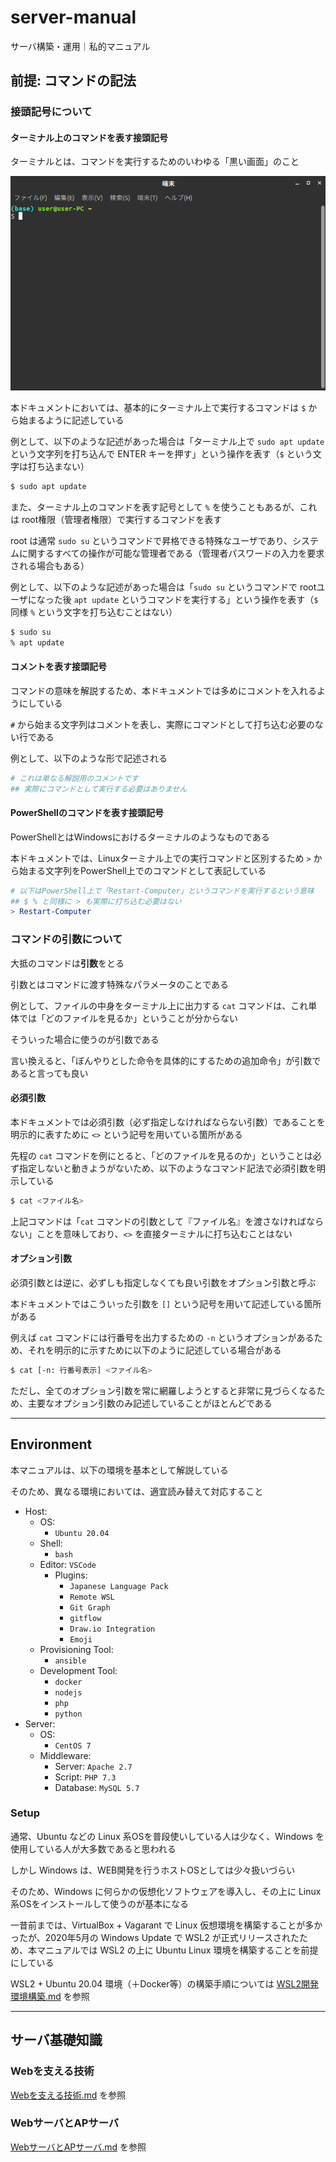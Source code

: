 # server-manual

サーバ構築・運用｜私的マニュアル

## 前提: コマンドの記法

### 接頭記号について

#### ターミナル上のコマンドを表す接頭記号
ターミナルとは、コマンドを実行するためのいわゆる「黒い画面」のこと

![terminal.png](./img/terminal.png)

本ドキュメントにおいては、基本的にターミナル上で実行するコマンドは `$` から始まるように記述している

例として、以下のような記述があった場合は「ターミナル上で `sudo apt update` という文字列を打ち込んで ENTER キーを押す」という操作を表す（`$` という文字は打ち込まない）

```bash
$ sudo apt update
```

また、ターミナル上のコマンドを表す記号として `%` を使うこともあるが、これは root権限（管理者権限）で実行するコマンドを表す

root は通常 `sudo su` というコマンドで昇格できる特殊なユーザであり、システムに関するすべての操作が可能な管理者である（管理者パスワードの入力を要求される場合もある）

例として、以下のような記述があった場合は「`sudo su` というコマンドで rootユーザになった後 `apt update` というコマンドを実行する」という操作を表す（`$` 同様 `%` という文字を打ち込むことはない）

```bash
$ sudo su
% apt update
```

#### コメントを表す接頭記号
コマンドの意味を解説するため、本ドキュメントでは多めにコメントを入れるようにしている

`#` から始まる文字列はコメントを表し、実際にコマンドとして打ち込む必要のない行である

例として、以下のような形で記述される

```bash
# これは単なる解説用のコメントです
## 実際にコマンドとして実行する必要はありません
```

#### PowerShellのコマンドを表す接頭記号
PowerShellとはWindowsにおけるターミナルのようなものである

本ドキュメントでは、Linuxターミナル上での実行コマンドと区別するため `>` から始まる文字列をPowerShell上でのコマンドとして表記している

```powershell
# 以下はPowerShell上で「Restart-Computer」というコマンドを実行するという意味
## $ % と同様に > も実際に打ち込む必要はない
> Restart-Computer
```

### コマンドの引数について
大抵のコマンドは**引数**をとる

引数とはコマンドに渡す特殊なパラメータのことである

例として、ファイルの中身をターミナル上に出力する `cat` コマンドは、これ単体では「どのファイルを見るか」ということが分からない

そういった場合に使うのが引数である

言い換えると、「ぼんやりとした命令を具体的にするための追加命令」が引数であると言っても良い

#### 必須引数
本ドキュメントでは必須引数（必ず指定しなければならない引数）であることを明示的に表すために `<>` という記号を用いている箇所がある

先程の `cat` コマンドを例にとると、「どのファイルを見るのか」ということは必ず指定しないと動きようがないため、以下のようなコマンド記法で必須引数を明示している

```bash
$ cat <ファイル名>
```

上記コマンドは「`cat` コマンドの引数として『ファイル名』を渡さなければならない」ことを意味しており、`<>` を直接ターミナルに打ち込むことはない

#### オプション引数
必須引数とは逆に、必ずしも指定しなくても良い引数をオプション引数と呼ぶ

本ドキュメントではこういった引数を `[]` という記号を用いて記述している箇所がある

例えば `cat` コマンドには行番号を出力するための `-n` というオプションがあるため、それを明示的に示すために以下のように記述している場合がある

```bash
$ cat [-n: 行番号表示] <ファイル名>
```

ただし、全てのオプション引数を常に網羅しようとすると非常に見づらくなるため、主要なオプション引数のみ記述していることがほとんどである

***

## Environment

本マニュアルは、以下の環境を基本として解説している

そのため、異なる環境においては、適宜読み替えて対応すること

- Host:
    - OS:
        - `Ubuntu 20.04`
    - Shell:
        - `bash`
    - Editor: `VSCode`
        - Plugins:
            - `Japanese Language Pack`
            - `Remote WSL`
            - `Git Graph`
            - `gitflow`
            - `Draw.io Integration`
            - `Emoji`
    - Provisioning Tool:
        - `ansible`
    - Development Tool:
        - `docker`
        - `nodejs`
        - `php`
        - `python`
- Server:
    - OS:
        - `CentOS 7`
    - Middleware:
        - Server: `Apache 2.7`
        - Script: `PHP 7.3`
        - Database: `MySQL 5.7`

### Setup
通常、Ubuntu などの Linux 系OSを普段使いしている人は少なく、Windows を使用している人が大多数であると思われる

しかし Windows は、WEB開発を行うホストOSとしては少々扱いづらい

そのため、Windows に何らかの仮想化ソフトウェアを導入し、その上に Linux 系OSをインストールして使うのが基本になる

一昔前までは、VirtualBox + Vagarant で Linux 仮想環境を構築することが多かったが、2020年5月の Windows Update で WSL2 が正式リリースされたため、本マニュアルでは WSL2 の上に Ubuntu Linux 環境を構築することを前提にしている

WSL2 + Ubuntu 20.04 環境（＋Docker等）の構築手順については [WSL2開発環境構築.md](./WSL2開発環境構築.md) を参照

***

## サーバ基礎知識

### Webを支える技術
[Webを支える技術.md](./Webを支える技術) を参照

### WebサーバとAPサーバ
[WebサーバとAPサーバ.md](./WebサーバとAPサーバ.md) を参照
